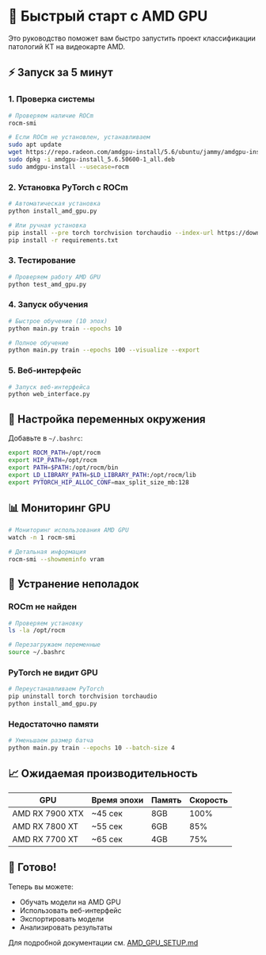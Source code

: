 # 🚀 Быстрый старт с AMD GPU

Это руководство поможет вам быстро запустить проект классификации патологий КТ на видеокарте AMD.

## ⚡ Запуск за 5 минут

### 1. Проверка системы
```bash
# Проверяем наличие ROCm
rocm-smi

# Если ROCm не установлен, устанавливаем
sudo apt update
wget https://repo.radeon.com/amdgpu-install/5.6/ubuntu/jammy/amdgpu-install_5.6.50600-1_all.deb
sudo dpkg -i amdgpu-install_5.6.50600-1_all.deb
sudo amdgpu-install --usecase=rocm
```

### 2. Установка PyTorch с ROCm
```bash
# Автоматическая установка
python install_amd_gpu.py

# Или ручная установка
pip install --pre torch torchvision torchaudio --index-url https://download.pytorch.org/whl/nightly/rocm5.6
pip install -r requirements.txt
```

### 3. Тестирование
```bash
# Проверяем работу AMD GPU
python test_amd_gpu.py
```

### 4. Запуск обучения
```bash
# Быстрое обучение (10 эпох)
python main.py train --epochs 10

# Полное обучение
python main.py train --epochs 100 --visualize --export
```

### 5. Веб-интерфейс
```bash
# Запуск веб-интерфейса
python web_interface.py
```

## 🔧 Настройка переменных окружения

Добавьте в `~/.bashrc`:
```bash
export ROCM_PATH=/opt/rocm
export HIP_PATH=/opt/rocm
export PATH=$PATH:/opt/rocm/bin
export LD_LIBRARY_PATH=$LD_LIBRARY_PATH:/opt/rocm/lib
export PYTORCH_HIP_ALLOC_CONF=max_split_size_mb:128
```

## 📊 Мониторинг GPU

```bash
# Мониторинг использования AMD GPU
watch -n 1 rocm-smi

# Детальная информация
rocm-smi --showmeminfo vram
```

## 🚨 Устранение неполадок

### ROCm не найден
```bash
# Проверяем установку
ls -la /opt/rocm

# Перезагружаем переменные
source ~/.bashrc
```

### PyTorch не видит GPU
```bash
# Переустанавливаем PyTorch
pip uninstall torch torchvision torchaudio
python install_amd_gpu.py
```

### Недостаточно памяти
```bash
# Уменьшаем размер батча
python main.py train --epochs 10 --batch-size 4
```

## 📈 Ожидаемая производительность

| GPU | Время эпохи | Память | Скорость |
|-----|-------------|--------|----------|
| AMD RX 7900 XTX | ~45 сек | 8GB | 100% |
| AMD RX 7800 XT | ~55 сек | 6GB | 85% |
| AMD RX 7700 XT | ~65 сек | 4GB | 75% |

## 🎯 Готово!

Теперь вы можете:
- Обучать модели на AMD GPU
- Использовать веб-интерфейс
- Экспортировать модели
- Анализировать результаты

Для подробной документации см. [AMD_GPU_SETUP.md](AMD_GPU_SETUP.md)

